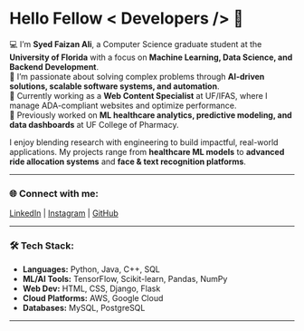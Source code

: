 # Hello Fellow < Developers /> 👋

💻 I’m **Syed Faizan Ali**, a Computer Science graduate student at the **University of Florida** with a focus on **Machine Learning, Data Science, and Backend Development**.  
🚀 I’m passionate about solving complex problems through **AI-driven solutions, scalable software systems, and automation**.  
🌱 Currently working as a **Web Content Specialist** at UF/IFAS, where I manage ADA-compliant websites and optimize performance.  
🔬 Previously worked on **ML healthcare analytics, predictive modeling, and data dashboards** at UF College of Pharmacy.  

I enjoy blending research with engineering to build impactful, real-world applications. My projects range from **healthcare ML models** to **advanced ride allocation systems** and **face & text recognition platforms**.  

---

### 🌐 Connect with me:
[LinkedIn](https://www.linkedin.com/in/syed-faizan-ali-5921a8215) | [Instagram](https://www.instagram.com/faizaan_khann/) | [GitHub](https://github.com/SyedFaizanAli948)

---

### 🛠️ Tech Stack:
- **Languages:** Python, Java, C++, SQL  
- **ML/AI Tools:** TensorFlow, Scikit-learn, Pandas, NumPy  
- **Web Dev:** HTML, CSS, Django, Flask  
- **Cloud Platforms:** AWS, Google Cloud  
- **Databases:** MySQL, PostgreSQL  

---



